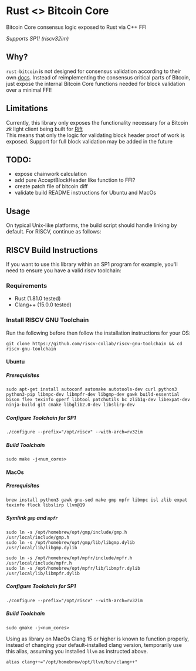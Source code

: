 # Rust <> Bitcoin Core 
Bitcoin Core consensus logic exposed to Rust via C++ FFI<br>

*Supports SP1! (riscv32im)*

## Why?
`rust-bitcoin` is not designed for consensus validation according to their own [docs](https://github.com/rust-bitcoin/rust-bitcoin?tab=readme-ov-file#consensus). Instead of reimplementing the consensus critical parts of Bitcoin, just expose the internal Bitcoin Core functions needed for block validation over a minimal FFI!

## Limitations
Currently, this library only exposes the functionality necessary for a Bitcoin *zk* light client being built for [Rift](https://rift.exchange)<br>
This means that only the logic for validating block header proof of work is exposed. Support for full block validation may be added in the future

## TODO:
- expose chainwork calculation
- add pure AcceptBlockHeader like function to FFI?
- create patch file of bitcoin diff
- validate build README instructions for Ubuntu and MacOs

## Usage 
On typical Unix-like platforms, the build script should handle linking by default.
For RISCV, continue as follows:

## RISCV Build Instructions
If you want to use this library within an SP1 program for example, you'll need to ensure you have a valid riscv toolchain:

### Requirements
- Rust (1.81.0 tested)
- Clang++ (15.0.0 tested)

### Install RISCV GNU Toolchain

Run the following before then follow the installation instructions for your OS:
```
git clone https://github.com/riscv-collab/riscv-gnu-toolchain && cd riscv-gnu-toolchain
```

#### Ubuntu 
##### Prerequisites
```
sudo apt-get install autoconf automake autotools-dev curl python3 python3-pip libmpc-dev libmpfr-dev libgmp-dev gawk build-essential bison flex texinfo gperf libtool patchutils bc zlib1g-dev libexpat-dev ninja-build git cmake libglib2.0-dev libslirp-dev
```


##### Configure Toolchain for SP1
```
./configure --prefix="/opt/riscv" --with-arch=rv32im
```

##### Build Toolchain 
```
sudo make -j<num_cores>
```

#### MacOs
##### Prerequisites
```
brew install python3 gawk gnu-sed make gmp mpfr libmpc isl zlib expat texinfo flock libslirp llvm@19
```

##### Symlink `gmp` and `mpfr` 
```
sudo ln -s /opt/homebrew/opt/gmp/include/gmp.h /usr/local/include/gmp.h
sudo ln -s /opt/homebrew/opt/gmp/lib/libgmp.dylib /usr/local/lib/libgmp.dylib

sudo ln -s /opt/homebrew/opt/mpfr/include/mpfr.h /usr/local/include/mpfr.h
sudo ln -s /opt/homebrew/opt/mpfr/lib/libmpfr.dylib /usr/local/lib/libmpfr.dylib
```

##### Configure Toolchain for SP1
```
./configure --prefix="/opt/riscv" --with-arch=rv32im
```

##### Build Toolchain 
```
sudo gmake -j<num_cores>
```

Using as library on MacOs
Clang 15 or higher is known to function properly, instead of changing your default-installed clang version, temporarily use this alias, assuming you installed `llvm` as instructed above. 
```
alias clang++="/opt/homebrew/opt/llvm/bin/clang++"
```



